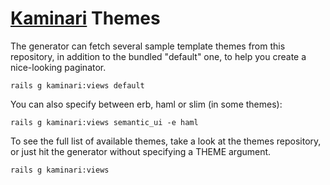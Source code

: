 # [Kaminari](https://github.com/amatsuda/kaminari) Themes

The generator can fetch several sample template themes from this repository,
in addition to the bundled "default" one, to help you create a nice-looking paginator.

    rails g kaminari:views default

You can also specify between erb, haml or slim (in some themes):

    rails g kaminari:views semantic_ui -e haml

To see the full list of available themes, take a look at the themes repository,
or just hit the generator without specifying a THEME argument.

    rails g kaminari:views
